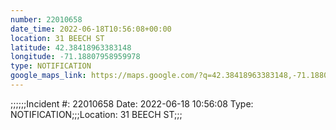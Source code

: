 ```yaml
---
number: 22010658
date_time: 2022-06-18T10:56:08+00:00
location: 31 BEECH ST
latitude: 42.38418963383148
longitude: -71.18807958959978
type: NOTIFICATION
google_maps_link: https://maps.google.com/?q=42.38418963383148,-71.18807958959978
---
```


;;;;;;Incident #: 22010658  Date: 2022-06-18 10:56:08   Type: NOTIFICATION;;;Location: 31 BEECH ST;;;
